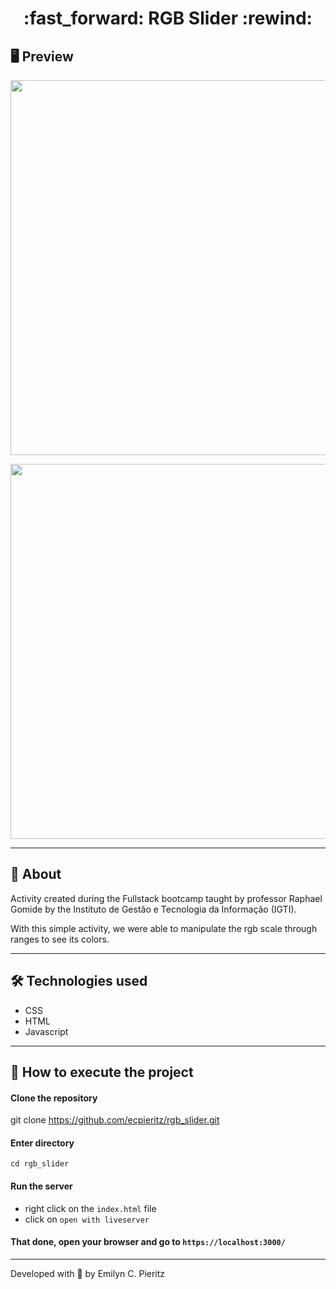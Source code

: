 <h1 align = "center"> :fast_forward: RGB Slider :rewind: </h1>

## 🖥 Preview
<p align = "center">
  <img src = "https://github.com/ecpieritz/rgb_slider/blob/master/rgb-slider-print-1.jpg?raw=true" width = "600">
</p>
<p align = "center">
  <img src = "https://github.com/ecpieritz/rgb_slider/blob/master/rgb-slider-print-2.jpg?raw=true" width = "600">
</p>

---

## 📖 About
Activity created during the Fullstack bootcamp taught by professor Raphael Gomide by the  Instituto de Gestão e Tecnologia da Informação (IGTI).

With this simple activity, we were able to manipulate the rgb scale through ranges to see its colors.

---

## 🛠 Technologies used
- CSS
- HTML
- Javascript

---

## 🚀 How to execute the project
#### Clone the repository
git clone https://github.com/ecpieritz/rgb_slider.git

#### Enter directory
`cd rgb_slider`

#### Run the server
- right click on the `index.html` file
- click on `open with liveserver`

#### That done, open your browser and go to `https://localhost:3000/`

---
Developed with 💙 by Emilyn C. Pieritz
